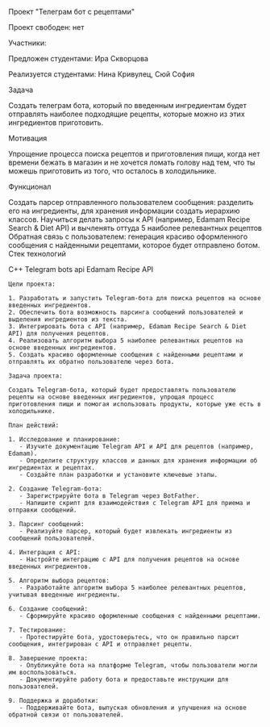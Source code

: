 Проект "Телеграм бот с рецептами" 

Проект свободен: нет

Участники:

Предложен студентами: Ира Скворцова

Реализуется студентами: Нина Кривулец, Сюй София

Задача

Создать телеграм бота, который по введенным ингредиентам будет отправлять наиболее подходящие рецепты, которые можно из этих ингредиентов приготовить.

Мотивация

Упрощение процесса поиска рецептов и приготовления пищи, когда нет времени бежать в магазин и не хочется ломать голову над тем, что ты можешь приготовить из того, что осталось в холодильнике.

Функционал

Создать парсер отправленного пользователем сообщения: разделить его на ингредиенты, для хранения информации создать иерархию классов.
Научиться делать запросы к API (например, Edamam Recipe Search & Diet API) и вычленять оттуда 5 наиболее релевантных рецептов
Обратная связь с пользователем: генерация красиво оформленного сообщения с найденными рецептами, которое будет отправлено ботом.
Стек технологий

C++
Telegram bots api
Edamam Recipe API


~~~~~~~~~~~~~~~~~~~~ к 1 ноября ~~~~~~~~~~~~~~~~~~~~~~~
Цели проекта:

1. Разработать и запустить Telegram-бота для поиска рецептов на основе введенных ингредиентов.
2. Обеспечить бота возможность парсинга сообщений пользователей и выделения ингредиентов из текста.
3. Интегрировать бота с API (например, Edamam Recipe Search & Diet API) для получения рецептов.
4. Реализовать алгоритм выбора 5 наиболее релевантных рецептов на основе введенных ингредиентов.
5. Создать красиво оформленные сообщения с найденными рецептами и отправлять их обратно пользователю через бота.

Задача проекта:

Создать Telegram-бота, который будет предоставлять пользователю рецепты на основе введенных ингредиентов, упрощая процесс приготовления пищи и помогая использовать продукты, которые уже есть в холодильнике.

План действий:

1. Исследование и планирование:
   - Изучите документацию Telegram API и API для рецептов (например, Edamam).
   - Определите структуру классов и данных для хранения информации об ингредиентах и рецептах.
   - Создайте план разработки и установите ключевые этапы.

2. Создание Telegram-бота:
   - Зарегистрируйте бота в Telegram через BotFather.
   - Напишите скрипт для взаимодействия с Telegram API для приема и отправки сообщений.

3. Парсинг сообщений:
   - Реализуйте парсер, который будет извлекать ингредиенты из сообщений пользователей.

4. Интеграция с API:
   - Настройте интеграцию с API для получения рецептов на основе введенных ингредиентов.

5. Алгоритм выбора рецептов:
   - Разработайте алгоритм выбора 5 наиболее релевантных рецептов, учитывая введенные ингредиенты.

6. Создание сообщений:
   - Сформируйте красиво оформленные сообщения с найденными рецептами.

7. Тестирование:
   - Протестируйте бота, удостоверьтесь, что он правильно парсит сообщения, интегрирован с API и отправляет рецепты.

8. Завершение проекта:
   - Опубликуйте бота на платформе Telegram, чтобы пользователи могли им воспользоваться.
   - Документируйте работу бота и предоставьте инструкции для пользователей.

9. Поддержка и доработки:
   - Поддерживайте бота, выпуская обновления и улучшения на основе обратной связи от пользователей.





